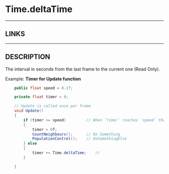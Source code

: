 # Time.deltaTime


---


## LINKS

[](https://docs.unity3d.com/ScriptReference/Time-deltaTime.html)



---



## DESCRIPTION

The interval in seconds from the last frame to the current one (Read Only).

Example: **Timer for Update function**
```cs
    public float speed = 0.1f;

    private float timer = 0;

    // Update is called once per frame
    void Update()
    {
        if (timer >= speed)         // When `timer` reaches `speed` the code executes
        {
            timer = 0f;
            CountNeighbours();      // Do Something
            PopulationControl();    // DoSomethingElse
        } else
        {
            timer += Time.deltaTime;    // 
        }

    }
```